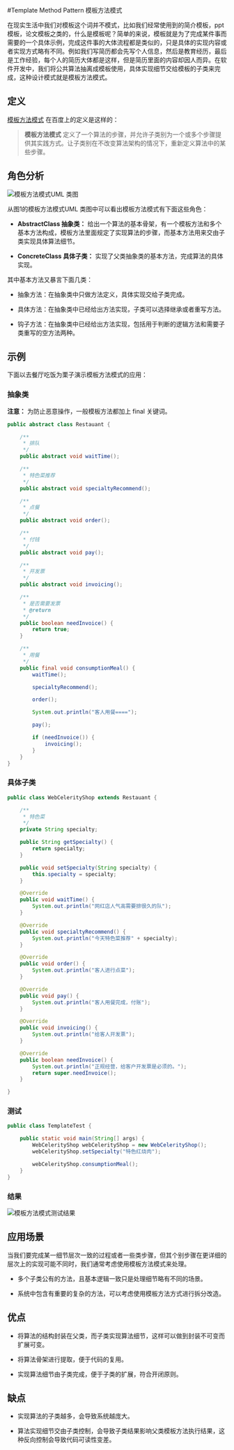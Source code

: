 #Template Method Pattern 模板方法模式

在现实生活中我们对模板这个词并不模式，比如我们经常使用到的简介模板，ppt模板，论文模板之类的，什么是模板呢？简单的来说，模板就是为了完成某件事而需要的一个具体示例，完成这件事的大体流程都是类似的，只是具体的实现内容或者实现方式略有不同。例如我们写简历都会先写个人信息，然后是教育经历，最后是工作经验，每个人的简历大体都是这样，但是简历里面的内容却因人而异。在软件开发中，我们将公共算法抽离成模板使用，具体实现细节交给模板的子类来完成，这种设计模式就是模板方法模式。

## 定义

[模板方法模式](https://baike.baidu.com/item/%E6%A8%A1%E6%9D%BF%E6%96%B9%E6%B3%95%E6%A8%A1%E5%BC%8F/8665173?fr=aladdin) 在百度上的定义是这样的：

> **模板方法模式** 定义了一个算法的步骤，并允许子类别为一个或多个步骤提供其实践方式。让子类别在不改变算法架构的情况下，重新定义算法中的某些步骤。

## 角色分析

![模板方法模式UML 类图](../../static/templatemethod.png)

从图1的模板方法模式UML 类图中可以看出模板方法模式有下面这些角色：

+ **AbstractClass 抽象类：** 给出一个算法的基本骨架，有一个模板方法和多个基本方法构成，模板方法里面规定了实现算法的步骤，而基本方法用来交由子类实现具体算法细节。

+ **ConcreteClass 具体子类：** 实现了父类抽象类的基本方法，完成算法的具体实现。

其中基本方法又暴言下面几类：

+ 抽象方法：在抽象类中只做方法定义，具体实现交给子类完成。

+ 具体方法：在抽象类中已经给出方法实现，子类可以选择继承或者重写方法。

+ 钩子方法：在抽象类中已经给出方法实现，包括用于判断的逻辑方法和需要子类重写的空方法两种。

## 示例

下面以去餐厅吃饭为栗子演示模板方法模式的应用：

### 抽象类

**注意：** 为防止恶意操作，一般模板方法都加上 final 关键词。

```java
public abstract class Restauant {

    /**
     * 排队
     */
    public abstract void waitTime();

    /**
     * 特色菜推荐
     */
    public abstract void specialtyRecommend();

    /**
     * 点餐
     */
    public abstract void order();

    /**
     * 付钱
     */
    public abstract void pay();

    /**
     * 开发票
     */
    public abstract void invoicing();

    /**
     * 是否需要发票
     * @return
     */
    public boolean needInvoice() {
        return true;
    }

    /**
     * 用餐
     */
    public final void consumptionMeal() {
        waitTime();

        specialtyRecommend();

        order();

        System.out.println("客人用餐====");

        pay();

        if (needInvoice()) {
            invoicing();
        }
    }
}
```

### 具体子类

```java
public class WebCelerityShop extends Restauant {

    /**
     * 特色菜
     */
    private String specialty;

    public String getSpecialty() {
        return specialty;
    }

    public void setSpecialty(String specialty) {
        this.specialty = specialty;
    }

    @Override
    public void waitTime() {
        System.out.println("网红店人气高需要排很久的队");
    }

    @Override
    public void specialtyRecommend() {
        System.out.println("今天特色菜推荐" + specialty);
    }

    @Override
    public void order() {
        System.out.println("客人进行点菜");
    }

    @Override
    public void pay() {
        System.out.println("客人用餐完成，付账");
    }

    @Override
    public void invoicing() {
        System.out.println("给客人开发票");
    }

    @Override
    public boolean needInvoice() {
        System.out.println("正规经营，给客户开发票是必须的。");
        return super.needInvoice();
    }

}
```

### 测试

```java
public class TemplateTest {

    public static void main(String[] args) {
        WebCelerityShop webCelerityShop = new WebCelerityShop();
        webCelerityShop.setSpecialty("特色红烧肉");

        webCelerityShop.consumptionMeal();
    }
}
```

### 结果

![模板方法模式测试结果](../../static/templatemethod-result.png)

## 应用场景

当我们要完成某一细节层次一致的过程或者一些类步骤，但其个别步骤在更详细的层次上的实现可能不同时，我们通常考虑使用模板方法模式来处理。

+ 多个子类公有的方法，且基本逻辑一致只是处理细节略有不同的场景。

+ 系统中包含有重要的复杂的方法，可以考虑使用模板方法方式进行拆分改造。

## 优点

+ 将算法的结构封装在父类，而子类实现算法细节，这样可以做到封装不可变而扩展可变。

+ 将算法骨架进行提取，便于代码的复用。

+ 实现算法细节由子类完成，便于子类的扩展，符合开闭原则。

## 缺点

+ 实现算法的子类越多，会导致系统越庞大。

+ 算法实现细节交由子类控制，会导致子类结果影响父类模板方法执行结果，这种反向控制会导致代码可读性变差。

